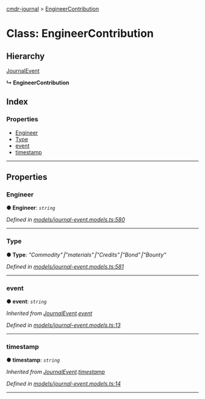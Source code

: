 [cmdr-journal](../README.md) > [EngineerContribution](../classes/engineercontribution.md)



# Class: EngineerContribution

## Hierarchy


 [JournalEvent](journalevent.md)

**↳ EngineerContribution**







## Index

### Properties

* [Engineer](engineercontribution.md#engineer)
* [Type](engineercontribution.md#type)
* [event](engineercontribution.md#event)
* [timestamp](engineercontribution.md#timestamp)



---
## Properties
<a id="engineer"></a>

###  Engineer

**●  Engineer**:  *`string`* 

*Defined in [models/journal-event.models.ts:580](https://github.com/chrisbruford/cmdr-journal/blob/1e4d048/src/models/journal-event.models.ts#L580)*





___

<a id="type"></a>

###  Type

**●  Type**:  *"Commodity"⎮"materials"⎮"Credits"⎮"Bond"⎮"Bounty"* 

*Defined in [models/journal-event.models.ts:581](https://github.com/chrisbruford/cmdr-journal/blob/1e4d048/src/models/journal-event.models.ts#L581)*





___

<a id="event"></a>

###  event

**●  event**:  *`string`* 

*Inherited from [JournalEvent](journalevent.md).[event](journalevent.md#event)*

*Defined in [models/journal-event.models.ts:13](https://github.com/chrisbruford/cmdr-journal/blob/1e4d048/src/models/journal-event.models.ts#L13)*





___

<a id="timestamp"></a>

###  timestamp

**●  timestamp**:  *`string`* 

*Inherited from [JournalEvent](journalevent.md).[timestamp](journalevent.md#timestamp)*

*Defined in [models/journal-event.models.ts:14](https://github.com/chrisbruford/cmdr-journal/blob/1e4d048/src/models/journal-event.models.ts#L14)*





___


